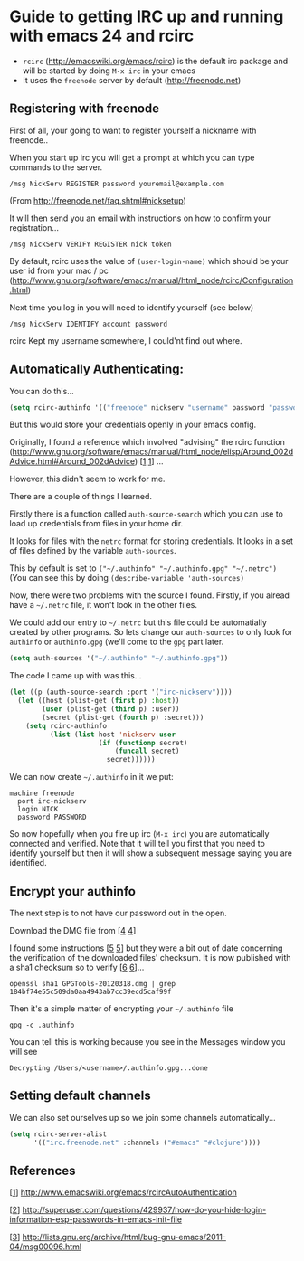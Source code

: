 # Guide to getting IRC up and running with emacs 24 and rcirc

- `rcirc` (http://emacswiki.org/emacs/rcirc) is the default irc package and will be started by doing `M-x irc` in your emacs
- It uses the `freenode` server by default (http://freenode.net)


## Registering with freenode

First of all, your going to want to register yourself a nickname with freenode..

When you start up irc you will get a prompt at which you can type commands to the server.

```
/msg NickServ REGISTER password youremail@example.com
```

(From http://freenode.net/faq.shtml#nicksetup)

It will then send you an email with instructions on how to confirm your registration...

```
/msg NickServ VERIFY REGISTER nick token
```

By default, rcirc uses the value of `(user-login-name)` which should be your user id from your mac / pc (http://www.gnu.org/software/emacs/manual/html_node/rcirc/Configuration.html)

Next time you log in you will need to identify yourself (see below)

```
/msg NickServ IDENTIFY account password
```

rcirc Kept my username somewhere, I could'nt find out where.

## Automatically Authenticating:

You can do this...
```lisp
(setq rcirc-authinfo '(("freenode" nickserv "username" password "password")))
```

But this would store your credentials openly in your emacs config.

Originally, I found a reference which involved "advising" the rcirc function (http://www.gnu.org/software/emacs/manual/html_node/elisp/Around_002dAdvice.html#Around_002dAdvice) [[1] [1]] ...

However, this didn't seem to work for me.

There are a couple of things I learned. 

Firstly there is a function called `auth-source-search` which you can use to load up credentials from files in your home dir. 

It looks for files with the `netrc` format for storing credentials. It looks in a set of files defined by the variable `auth-sources`.

This by default is set to `("~/.authinfo" "~/.authinfo.gpg" "~/.netrc")` (You can see this by doing `(describe-variable 'auth-sources)`

Now, there were two problems with the source I found. Firstly, if you alread have a `~/.netrc` file, it won't look in the other files. 

We could add our entry to `~/.netrc` but this file could be automatially created by other programs. So lets change our `auth-sources` to only look for `authinfo` or `authinfo.gpg` (we'll come to the `gpg` part later.

```lisp
(setq auth-sources '("~/.authinfo" "~/.authinfo.gpg"))
```

The code I came up with was this...

```lisp
(let ((p (auth-source-search :port '("irc-nickserv"))))   
  (let ((host (plist-get (first p) :host))
        (user (plist-get (third p) :user))
        (secret (plist-get (fourth p) :secret)))
    (setq rcirc-authinfo
          (list (list host 'nickserv user
                      (if (functionp secret)
                          (funcall secret)
                        secret))))))
```

We can now create `~/.authinfo` in it we put:

```
machine freenode 
  port irc-nickserv 
  login NICK
  password PASSWORD
```

So now hopefully when you fire up irc (`M-x irc`) you are automatically connected and verified. Note that it will tell you first that you need to identify yourself but then it will show a subsequent message saying you are identified.

## Encrypt your authinfo

The next step is to not have our password out in the open.

Download the DMG file from [[4] [4]]

I found some instructions [[5] [5]] but they were a bit out of date concerning the verification of the downloaded files' checksum. It is now published with a sha1 checksum so to verify [[6] [6]]...

```
openssl sha1 GPGTools-20120318.dmg | grep 184bf74e55c509da0aa4943ab7cc39ecd5caf99f 
```

Then it's a simple matter of encrypting your `~/.authinfo` file

```
gpg -c .authinfo
```

You can tell this is working because you see in the Messages window you will see

```
Decrypting /Users/<username>/.authinfo.gpg...done
```

## Setting default channels

We can also set ourselves up so we join some channels automatically...
```lisp
(setq rcirc-server-alist
      '(("irc.freenode.net" :channels ("#emacs" "#clojure"))))
```

## References

[1]: http://www.emacswiki.org/emacs/rcircAutoAuthentication "rcirc authentication"
[2]: http://superuser.com/questions/429937/how-do-you-hide-login-information-esp-passwords-in-emacs-init-file "Dodgy format of authinf file"
[3]: http://lists.gnu.org/archive/html/bug-gnu-emacs/2011-04/msg00096.html "Good version of the authinf file"
[4]: https://www.gpgtools.org/installer/index.html#releasenotes "Pgp installer os x"
[5]: http://www.robertsosinski.com/2008/02/18/working-with-pgp-and-mac-os-x/ "Working with pgp on os x"
[6]: http://support.apple.com/kb/HT1652 "How to verify a sha1 digest"
[7]: http://www.cyberciti.biz/tips/linux-how-to-encrypt-and-decrypt-files-with-a-password.html


[[1][1]] http://www.emacswiki.org/emacs/rcircAutoAuthentication

[[2][2]] http://superuser.com/questions/429937/how-do-you-hide-login-information-esp-passwords-in-emacs-init-file 

[[3][3]] http://lists.gnu.org/archive/html/bug-gnu-emacs/2011-04/msg00096.html 
